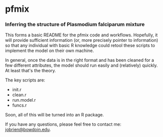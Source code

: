 # pfmix
### Inferring the structure of Plasmodium falciparum mixture

This forms a basic README for the pfmix code and workflows. Hopefully, it will provide sufficient information 
(or, more precisely pointer to information) so that any individual with basic R knowledge could retool these scripts
to implement the model on their own machine.

In general, once the data is in the right format and has been cleaned for a few different attributes, the model
should run easily and (relatively) quickly. At least that's the theory. 

The key scripts are:
  * init.r
  * clean.r
  * run.model.r
  * funcs.r 

Soon, all of this will be turned into an R package.

If you have any questions, please feel free to contact me: jobrien@bowdoin.edu.
  
  
  

